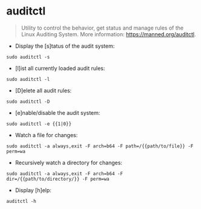 # auditctl

> Utility to control the behavior, get status and manage rules of the Linux Auditing System.
> More information: <https://manned.org/auditctl>.

- Display the [s]tatus of the audit system:

`sudo auditctl -s`

- [l]ist all currently loaded audit rules:

`sudo auditctl -l`

- [D]elete all audit rules:

`sudo auditctl -D`

- [e]nable/disable the audit system:

`sudo auditctl -e {{1|0}}`

- Watch a file for changes:

`sudo auditctl -a always,exit -F arch=b64 -F path=/{{path/to/file}} -F perm=wa`

- Recursively watch a directory for changes:

`sudo auditctl -a always,exit -F arch=b64 -F dir=/{{path/to/directory/}} -F perm=wa`

- Display [h]elp:

`auditctl -h`
